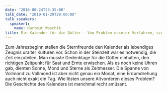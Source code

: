 ```yaml
---
date: "2016-08-24T23:35:00"
talk_date: "2010-01-29T20:00:00"
talk_speakers:
  speaker1:
    name: Hartmut Waschik
title: Ein Kalender für die Götter - Vom Problem unserer Vorfahren, sich die Zeit richtig einzuteilen
---
```


Zum Jahresbeginn stellen die Sternfreunde den Kalender als lebendiges Zeugnis uralter Kulturen vor. Schon in der Steinzeit war es notwendig, die Zeit einzuteilen. Man musste Gedenktage für die Götter einhalten, den richtigen Zeitpunkt für Saat und Ernte erwischen.
Als es noch keine Uhren gab, dienten Sonne, Mond und Sterne als Zeitmesser. Die Spanne von Vollmond zu Vollmond ist aber nicht genau ein Monat, eine Erdumdrehung auch nicht exakt ein Tag. Wie lösten unsere Altvorderen dieses Problem? Die Geschichte des Kalenders ist manchmal recht amüsant.
